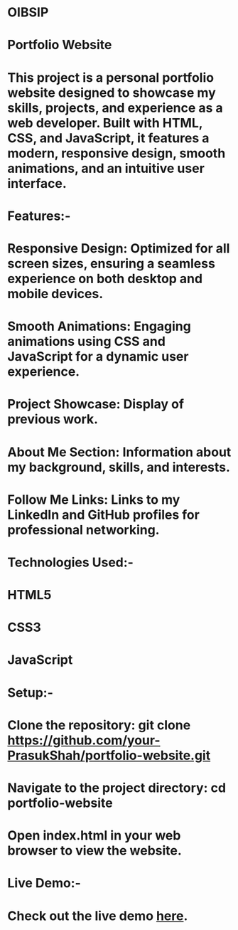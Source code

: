 # OIBSIP
# Portfolio Website
# This project is a personal portfolio website designed to showcase my skills, projects, and experience as a web developer. Built with HTML, CSS, and JavaScript, it features a modern, responsive design, smooth animations, and an intuitive user interface.

# Features:-
#  Responsive Design: Optimized for all screen sizes, ensuring a seamless experience on both desktop and mobile devices.
#  Smooth Animations: Engaging animations using CSS and JavaScript for a dynamic user experience.
#  Project Showcase: Display of previous work.
#  About Me Section: Information about my background, skills, and interests.
#  Follow Me Links: Links to my LinkedIn and GitHub profiles for professional networking.
# Technologies Used:-
#  HTML5
#  CSS3
#  JavaScript
# Setup:-
#  Clone the repository: git clone https://github.com/your-PrasukShah/portfolio-website.git
#  Navigate to the project directory: cd portfolio-website
#  Open index.html in your web browser to view the website.
# Live Demo:-
#  Check out the live demo [here](https://your-PrasukShah.github.io/OIBSIP).
